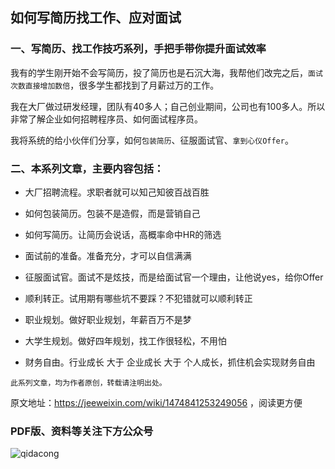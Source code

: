 
## 如何写简历找工作、应对面试

### 一、写简历、找工作技巧系列，手把手带你提升面试效率

我有的学生刚开始不会写简历，投了简历也是石沉大海，我帮他们改完之后，`面试次数直接增加数倍`，很多学生都找到了月薪过万的工作。

我在大厂做过研发经理，团队有40多人；自己创业期间，公司也有100多人。所以非常了解企业如何招聘程序员、如何面试程序员。

我将系统的给小伙伴们分享，如何`包装简历`、征服面试官、`拿到心仪Offer`。

### 二、本系列文章，主要内容包括：

- 大厂招聘流程。求职者就可以知己知彼百战百胜

- 如何包装简历。包装不是造假，而是营销自己

- 如何写简历。让简历会说话，高概率命中HR的筛选

- 面试前的准备。准备充分，才可以自信满满

- 征服面试官。面试不是炫技，而是给面试官一个理由，让他说yes，给你Offer

- 顺利转正。试用期有哪些坑不要踩？不犯错就可以顺利转正

- 职业规划。做好职业规划，年薪百万不是梦

- 大学生规划。做好四年规划，找工作很轻松，不用怕

- 财务自由。行业成长 大于 企业成长 大于 个人成长，抓住机会实现财务自由

`此系列文章，均为作者原创，转载请注明出处。`

原文地址：https://jeeweixin.com/wiki/1474841253249056 ，阅读更方便

### PDF版、资料等关注下方公众号 

![qidacong](https://cdn.jsdelivr.net/gh/qidacong/blob-img@master/20220520/qidacong.4z0s3ud9vm80.webp)
